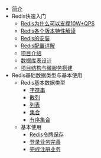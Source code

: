 * [简介](/)
* Redis快速入门
    * [Redis为什么可以支撑10W+QPS](redis-introduction/why.md)
    * [Redis各个版本特性解读](redis-introduction/versions.md)
    * [Redis的安装](redis-introduction/install.md)
    * [Redis配置详解](redis-introduction/config.md)
    * [项目介绍](redis-introduction/linked_list/)
    * [数据库表设计](redis-introduction/heap/)
    * [项目结构与微服务搭建](redis-introduction/stack/)
* Redis基础数据类型与基本使用
    * Redis基本数据类型
        * [字符串](algorithm/sort/heap/)
        * [散列](algorithm/sort/quick/)
        * [列表](algorithm/sort/bubble/)
        * [集合](algorithm/sort/other/)
        * [有序集合](algorithm/sort/other/)
    * 基本使用
        * [Redis令牌保存](algorithm/research/dfs/)
        * [登录业务完善](algorithm/research/bfs/)
        * [完成注册业务](algorithm/research/binary-search/)
